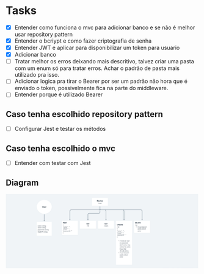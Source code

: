# Tasks

- [x] Entender como funciona o mvc para adicionar banco e se não é melhor usar repository pattern
- [x] Entender o bcriypt e como fazer criptografia de senha
- [x] Entender JWT e aplicar para disponibilizar um token para usuario
- [x] Adicionar banco
- [ ] Tratar melhor os erros deixando mais descritivo, talvez criar uma pasta com um enum só para tratar erros. Achar o padrão de pasta mais utilizado pra isso.
- [ ] Adicionar logica pra tirar o Bearer por ser um padrão não hora que é enviado o token, possivelmente fica na parte do middleware.
- [ ] Entender porque é utilizado Bearer

## Caso tenha escolhido repository pattern

- [ ] Configurar Jest e testar os métodos

## Caso tenha escolhido o mvc

- [ ] Entender com testar com Jest

## Diagram

<img alt="Diagram" src="./diagram.png"/>
